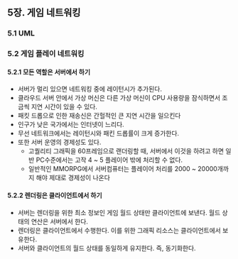 ## 5장. 게임 네트워킹
### 5.1 UML
### 5.2 게임 플레이 네트워킹
#### 5.2.1 모든 역할은 서버에서 하기
- 서버가 멀리 있으면 네트워킹 중에 레이턴시가 추가된다.
- 클라우드 서버 안에서 가상 머신은 다른 가상 머신이 CPU 사용량을 잠식하면서 조금씩 지연 시간이 있을 수 있다.
- 패킷 드롭으로 인한 재송신은 간헐적인 큰 지연 시간을 일으킨다
- 인구가 낮은 국가에서는 인터넷이 느리다.
- 무선 네트워크에서는 레이턴시와 패킨 드롭률이 크게 증가한다.
- 또한 서버 운영의 경제성도 있다.
	- 고퀄리티 그래픽을 60프레임으로 랜더링할 때, 서버에서 이것을 하려고 하면 일반 PC수준에서는 고작 4 ~ 5 플레이어 밖에 처리할 수 없다.
	- 일반적인 MMORPG에서 서버컴퓨터는 플레이어 처리를 2000 ~ 20000개까지 해야 제대로 경제성이 나온다

#### 5.2.2 렌더링은 클라이언트에서 하기
- 서버는 렌더링을 위한 최소 정보인 게임 월드 상태만 클라이언트에 보낸다. 월드 상태의 연산은 서버에서 한다.
- 렌더링은 클라이언트에서 수행한다. 이를 위한 그래픽 리소스는 클라이언트에서 보유한다.
- 서버와 클라이언트의 월드 상태를 동일하게 유지한다. 즉, 동기화한다.
